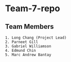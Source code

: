 # Team-7-repo
## Team Members
    1. Long Chang (Project Lead)
    2. Parneet Gill 
    3. Gabriel Williamson
    4. Edmund Chin
    5. Marc Andrew Bantay
